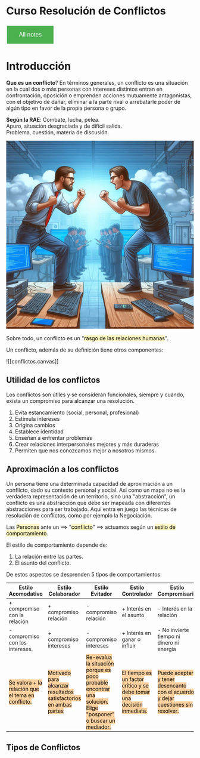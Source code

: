 # Curso Resolución de Conflictos

<style>
  .back-button {
    background-color: #4CAF50; /* Green */
    border: none;
    color: white;
    padding: 15px 32px;
    text-align: center;
    text-decoration: none;
    display: inline-block;
    font-size: 16px;
    margin: 4px 2px;
    cursor: pointer;
  }
</style>

<button class="back-button" onclick="window.location.href='https://matiaspakua.github.io/tech.notes.io'">All notes</button>

# Introducción

**Que es un conflicto**? En términos generales, un conflicto es una situación en la cual dos o más personas con intereses distintos entran en confrontación, oposición o emprenden acciones mutuamente antagonistas, con el objetivo de dañar, eliminar a la parte rival o arrebatarle poder de algún tipo en favor de la propia persona o grupo.

**Según la RAE**: Combate, lucha, pelea. Apuro, situación desgraciada y de difícil salida. Problema, cuestión, materia de discusión. 

![](../../images/conflictos.jpeg)

Sobre todo, un conflicto es un "<mark style="background: #FFF3A3A6;">rasgo de las relaciones humanas</mark>".

Un conflicto, además de su definición tiene otros componentes:

![[conflictos.canvas]]

## Utilidad de los conflictos

Los conflictos son útiles y se consideran funcionales, siempre y cuando, exista un compromiso para alcanzar una resolución.

1. Evita estancamiento (social, personal, profesional)
2. Estimula intereses
3. Origina cambios
4. Establece identidad
5. Enseñan a enfrentar problemas
6. Crear relaciones interpersonales mejores y más duraderas
7. Permiten que nos conozcamos mejor a nosotros mismos.

## Aproximación a los conflictos

Un persona tiene una determinada capacidad de aproximación a un conflicto, dado su contexto personal y social. Asi como un mapa no es la verdadera representación de un territorio, sino una "abstracción", un conflicto es una abstracción que debe ser mapeada con diferentes abstracciones para ser trabajado. Aquí entra en juego las técnicas de resolución de conflictos, como por ejemplo la Negociación.

Las <mark style="background: #FFF3A3A6;">Personas</mark> ante un ==> "<mark style="background: #FFF3A3A6;">conflicto</mark>" ==> actuamos según un <mark style="background: #FFF3A3A6;">estilo de comportamiento</mark>.

El estilo de comportamiento depende de:
 1. La relación entre las partes.
 2. El asunto del conflicto.

De estos aspectos se desprenden 5 tipos de comportamientos:

| Estilo Acomodativo                                                                            | Estilo Colaborador                                                                                           | Estilo Evitador                                                                                                                                           | Estilo Controlador                                                                                                 | Estilo Compromisario                                                                                                         |
| --------------------------------------------------------------------------------------------- | ------------------------------------------------------------------------------------------------------------ | --------------------------------------------------------------------------------------------------------------------------------------------------------- | ------------------------------------------------------------------------------------------------------------------ | ---------------------------------------------------------------------------------------------------------------------------- |
| + compromiso con la relación                                                                  | + compromiso relación                                                                                        | - compromiso relación                                                                                                                                     | + Interés en el asunto                                                                                             | - Interés en la relación                                                                                                     |
| - compromiso con los intereses.                                                               | + compromiso intereses                                                                                       | - compromiso intereses                                                                                                                                    | + Interés en ganar o influir                                                                                       | - No invierte tiempo ni dinero ni energia                                                                                    |
| <mark style="background: #FFB86CA6;">Se valora + la relación que el tema en conflicto.</mark> | <mark style="background: #FFB86CA6;">Motivado para alcanzar resultados satisfactorios en ambas partes</mark> | <mark style="background: #FFB86CA6;">Re-evalua la situación porque es poco probable encontrar una solución. Elige "posponer" o buscar un mediador.</mark> | <mark style="background: #FFB86CA6;">El tiempo es un factor crítico y se debe tomar una decisión inmediata.</mark> | <mark style="background: #FFB86CA6;">Puede aceptar y tener desencanto con el acuerdo y dejar cuestiones sin resolver.</mark> |

## Tipos de Conflictos

